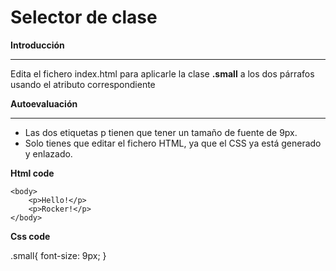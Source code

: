 # Selector de clase

**Introducción**

---

Edita el fichero index.html para aplicarle la clase **.small** a los dos párrafos usando el atributo correspondiente

**Autoevaluación**

---

- Las dos etiquetas p tienen que tener un tamaño de fuente de 9px.
- Solo tienes que editar el fichero HTML, ya que el CSS ya está generado y enlazado.

**Html code**

<!DOCTYPE html>
<html>
	<head>
		<link rel="stylesheet" type="text/css" href="./styles.css" />
		<title>Selector de clase</title>
	</head>

	<body>
		<p>Hello!</p>
		<p>Rocker!</p>
	</body>
</html>


**Css code**

.small{
    font-size: 9px;
}